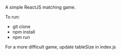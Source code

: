 A simple ReactJS matching game.

To run:
- git clone
- npm install
- npm run

For a more difficult game, update tableSize in index.js